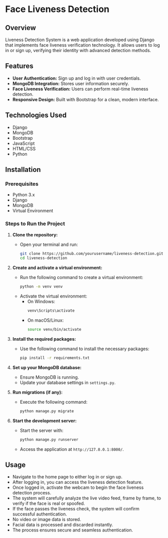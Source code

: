 # Face Liveness Detection

## Overview
Liveness Detection System is a web application developed using Django that implements face liveness verification technology. It allows users to log in or sign up, verifying their identity with advanced detection methods.

## Features
- **User Authentication:** Sign up and log in with user credentials.
- **MongoDB Integration:** Stores user information securely.
- **Face Liveness Verification:** Users can perform real-time liveness detection.
- **Responsive Design:** Built with Bootstrap for a clean, modern interface.

## Technologies Used
- Django
- MongoDB
- Bootstrap
- JavaScript
- HTML/CSS
- Python


## Installation

### Prerequisites
- Python 3.x
- Django
- MongoDB
- Virtual Environment

### Steps to Run the Project
1. **Clone the repository:**
   - Open your terminal and run:
     ```bash
     git clone https://github.com/yourusername/liveness-detection.git
     cd liveness-detection
     ```

2. **Create and activate a virtual environment:**
   - Run the following command to create a virtual environment:
     ```bash
     python -m venv venv
     ```
   - Activate the virtual environment:
     - On Windows:
       ```bash
       venv\Scripts\activate
       ```
     - On macOS/Linux:
       ```bash
       source venv/bin/activate
       ```

3. **Install the required packages:**
   - Use the following command to install the necessary packages:
     ```bash
     pip install -r requirements.txt
     ```

4. **Set up your MongoDB database:**
   - Ensure MongoDB is running.
   - Update your database settings in `settings.py`.

5. **Run migrations (if any):**
   - Execute the following command:
     ```bash
     python manage.py migrate
     ```

6. **Start the development server:**
   - Start the server with:
     ```bash
     python manage.py runserver
     ```

   - Access the application at `http://127.0.0.1:8000/`.

## Usage
- Navigate to the home page to either log in or sign up.
- After logging in, you can access the liveness detection feature.
- Once logged in, activate the webcam to begin the face liveness detection process.
- The system will carefully analyze the live video feed, frame by frame, to verify if the face is real or spoofed.
- If the face passes the liveness check, the system will confirm successful authentication.
- No video or image data is stored.
- Facial data is processed and discarded instantly. 
- The process ensures secure and seamless authentication.
  

